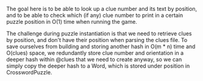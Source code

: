 The goal here is to be able to look up a clue number and its text by 
position, and to be able to check which (if any) clue number to print in 
a certain puzzle position in O(1) time when running the game.

The challenge during puzzle instantiation is that we need to retrieve 
clues by position, and don't have their position when parsing the clues 
file. To save ourselves from building and storing another hash in 
O(m * n) time and O(clues) space, we redundantly store clue number and 
orientation in a deeper hash within @clues that we need to create 
anyway, so we can simply copy the deeper hash to a Word, which is stored 
under position in CrosswordPuzzle.
